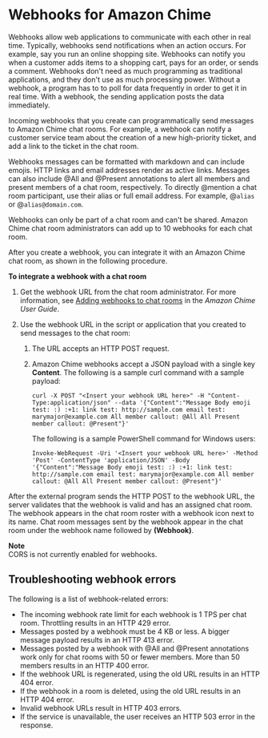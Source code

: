 # Webhooks for Amazon Chime<a name="webhooks"></a>

Webhooks allow web applications to communicate with each other in real time\. Typically, webhooks send notifications when an action occurs\. For example, say you run an online shopping site\. Webhooks can notify you when a customer adds items to a shopping cart, pays for an order, or sends a comment\. Webhooks don't need as much programming as traditional applications, and they don't use as much processing power\. Without a webhook, a program has to to poll for data frequently in order to get it in real time\. With a webhook, the sending application posts the data immediately\.

Incoming webhooks that you create can programmatically send messages to Amazon Chime chat rooms\. For example, a webhook can notify a customer service team about the creation of a new high\-priority ticket, and add a link to the ticket in the chat room\.

Webhooks messages can be formatted with markdown and can include emojis\. HTTP links and email addresses render as active links\. Messages can also include @All and @Present annotations to alert all members and present members of a chat room, respectively\. To directly @mention a chat room participant, use their alias or full email address\. For example, @`alias` or @`alias@domain.com`\.

Webhooks can only be part of a chat room and can't be shared\. Amazon Chime chat room administrators can add up to 10 webhooks for each chat room\.

After you create a webhook, you can integrate it with an Amazon Chime chat room, as shown in the following procedure\.

**To integrate a webhook with a chat room**

1. Get the webhook URL from the chat room administrator\. For more information, see [Adding webhooks to chat rooms](https://docs.aws.amazon.com/chime/latest/ug/webhooks.html) in the *Amazon Chime User Guide*\.

1. Use the webhook URL in the script or application that you created to send messages to the chat room:

   1. The URL accepts an HTTP POST request\. 

   1. Amazon Chime webhooks accept a JSON payload with a single key **Content**\. The following is a sample curl command with a sample payload:

      ```
      curl -X POST "<Insert your webhook URL here>" -H "Content-Type:application/json" --data '{"Content":"Message Body emoji test: :) :+1: link test: http://sample.com email test: marymajor@example.com All member callout: @All All Present member callout: @Present"}'
      ```

      The following is a sample PowerShell command for Windows users:

      ```
      Invoke-WebRequest -Uri '<Insert your webhook URL here>' -Method 'Post' -ContentType 'application/JSON' -Body '{"Content":"Message Body emoji test: :) :+1: link test: http://sample.com email test: marymajor@example.com All member callout: @All All Present member callout: @Present"}'
      ```

After the external program sends the HTTP POST to the webhook URL, the server validates that the webhook is valid and has an assigned chat room\. The webhook appears in the chat room roster with a webhook icon next to its name\. Chat room messages sent by the webhook appear in the chat room under the webhook name followed by **\(Webhook\)**\.

**Note**  
CORS is not currently enabled for webhooks\.

## Troubleshooting webhook errors<a name="webhook-errors"></a>

The following is a list of webhook\-related errors:
+ The incoming webhook rate limit for each webhook is 1 TPS per chat room\. Throttling results in an HTTP 429 error\. 
+ Messages posted by a webhook must be 4 KB or less\. A bigger message payload results in an HTTP 413 error\.
+ Messages posted by a webhook with @All and @Present annotations work only for chat rooms with 50 or fewer members\. More than 50 members results in an HTTP 400 error\.
+ If the webhook URL is regenerated, using the old URL results in an HTTP 404 error\.
+ If the webhook in a room is deleted, using the old URL results in an HTTP 404 error\.
+ Invalid webhook URLs result in HTTP 403 errors\.
+ If the service is unavailable, the user receives an HTTP 503 error in the response\.